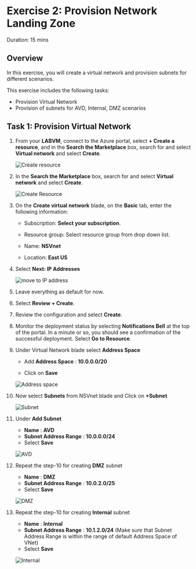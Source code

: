 
# Exercise 2: Provision Network Landing Zone

Duration: 15 mins

## Overview

In this exercise, you will create a virtual network and provision subnets for different scenarios.

This exercise includes the following tasks:

* Provision Virtual Network 
* Provision of subnets for AVD, Internal, DMZ scenarios


## Task 1: Provision Virtual Network 

1.  From your **LABVM**, connect to the Azure portal, select **+ Create a resource**, and in the **Search the Marketplace** box, search for and select **Virtual network** and select **Create**.

     ![Create resource](https://github.com/Divyasri199/AIW-Azure-Network-Solutions/blob/prod/media/createRS.png?raw=true)
     
2.  In the **Search the Marketplace** box, search for and select **Virtual network** and select **Create**. 

     ![Create Resource](https://github.com/Divyasri199/AIW-Azure-Network-Solutions/blob/prod/media/create-vnet-1.png?raw=true)
     
3. On the **Create virtual network** blade, on the **Basic** tab, enter the following information:

    -  Subscription: **Select your subscription**.
  
    -  Resource group: Select resource group from drop down list.

    -  Name: **NSVnet**

    -  Location: **East US**

4.  Select **Next: IP Addresses**

     ![move to IP address](https://github.com/Divyasri199/AIW-Azure-Network-Solutions/blob/prod/media/VN2.png?raw=true)
    
5.  Leave everything as default for now.

6.  Select **Review + Create**.

7.  Review the configuration and select **Create**.

8.  Monitor the deployment status by selecting **Notifications Bell** at the top of the portal. In a minute or so, you should see a confirmation of the successful deployment. Select **Go to Resource**.

9.  Under Virtual Network blade select **Address Space**
    
     - Add **Address Space** : **10.0.0.0/20**

     -  Click on **Save**

     ![Address space](https://github.com/Divyasri199/AIW-Azure-Network-Solutions/blob/prod/media/AS1.png?raw=true)
     
10.  Now select **Subnets** from NSVnet blade and Click on **+Subnet**

      ![Subnet](https://github.com/Divyasri199/AIW-Azure-Network-Solutions/blob/prod/media/subnet.png?raw=true)
      
11. Under **Add Subnet** 

    - **Name** : **AVD**
    - **Subnet Address Range** : **10.0.0.0/24**
    - Select **Save**

    ![AVD](https://github.com/Divyasri199/AIW-Azure-Network-Solutions/blob/prod/media/AVD.png?raw=true)
    
12. Repeat the step-10 for creating **DMZ** subnet

    - **Name** : **DMZ**
    - **Subnet Address Range** : **10.0.2.0/25**
    - Select **Save**

    ![DMZ](https://github.com/Divyasri199/AIW-Azure-Network-Solutions/blob/prod/media/DMZ.png?raw=true)
    
13. Repeat the step-10 for creating **Internal** subnet

    - **Name** : **Internal**
    - **Subnet Address Range** : **10.1.2.0/24** (Make sure that Subnet Address Range is within the range of default Address Space of VNet)
    - Select **Save**
    
    ![Internal](https://github.com/Divyasri199/AIW-Azure-Network-Solutions/blob/prod/media/Internal.png?raw=true)
